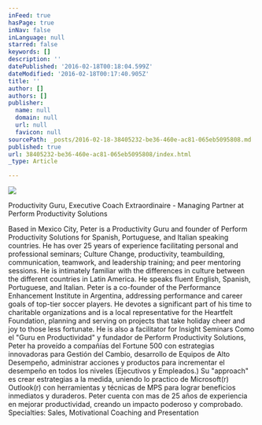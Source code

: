 ```yaml
---
inFeed: true
hasPage: true
inNav: false
inLanguage: null
starred: false
keywords: []
description: ''
datePublished: '2016-02-18T00:18:04.599Z'
dateModified: '2016-02-18T00:17:40.905Z'
title: ''
author: []
authors: []
publisher:
  name: null
  domain: null
  url: null
  favicon: null
sourcePath: _posts/2016-02-18-38405232-be36-460e-ac81-065eb5095808.md
published: true
url: 38405232-be36-460e-ac81-065eb5095808/index.html
_type: Article

---
```

![](https://the-grid-user-content.s3-us-west-2.amazonaws.com/8971d3c7-7035-4f10-9a1b-79e3489856c7.jpg)

Productivity Guru, Executive Coach Extraordinaire - Managing Partner at Perform Productivity Solutions

Based in Mexico City, Peter is a Productivity Guru and founder of Perform Productivity Solutions for Spanish, Portuguese, and Italian speaking countries. He has over 25 years of experience facilitating personal and professional seminars; Culture Change, productivity, teambuilding, communication, teamwork, and leadership training; and peer mentoring sessions. He is intimately familiar with the differences in culture between the different countries in Latin America. He speaks fluent English, Spanish, Portuguese, and Italian. Peter is a co-founder of the Performance Enhancement Institute in Argentina, addressing performance and career goals of top-tier soccer players. He devotes a significant part of his time to charitable organizations and is a local representative for the Heartfelt Foundation, planning and serving on projects that take holiday cheer and joy to those less fortunate. He is also a facilitator for Insight Seminars
Como el "Guru en Productividad" y fundador de Perform Productivity Solutions, Peter ha proveído a compañías del Fortune 500 con estrategias innovadoras para Gestión del Cambio, desarrollo de Equipos de Alto Desempeño, administrar acciones y productos para incrementar el desempeño en todos los niveles (Ejecutivos y Empleados.)
Su "approach" es crear estrategias a la medida, uniendo lo practico de Microsoft(r) Outlook(r) con herramientas y técnicas de MPS para lograr beneficios inmediatos y duraderos. Peter cuenta con mas de 25 años de experiencia en mejorar productividad, creando un impacto poderoso y comprobado.
Specialties: Sales, Motivational Coaching and Presentation